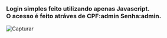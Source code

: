 <h3>Login simples feito utilizando apenas Javascript.<br>
O acesso é feito atráves de CPF:admin Senha:admin.</h3>

![Capturar](https://user-images.githubusercontent.com/107321260/213926720-3347bbc7-af06-4568-9d4f-a01dfeaaedfe.JPG)
